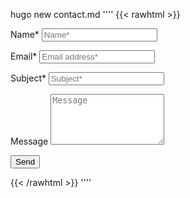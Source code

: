 hugo new contact.md
''''
{{< rawhtml >}}
<link rel="stylesheet" href="/assets/css/form.css">
<form action="https://docs.google.com/forms/d/e/<formID/formResponse" method="post" target="hidden_iframe" onsubmit="submitted=true">
  <label>Name*</label>
        <input type="text" placeholder="Name*" class="form-input" name="entry.719211028" required>

  <label>Email*</label>
        <input type="email" placeholder="Email address*" class="form-input" name="entry.1119409224" required>

   <label>Subject*</label>
        <input type="text" placeholder="Subject*" class="form-input" name="entry.1043109960" required>

   <label>Message</label>
        <textarea rows="5" placeholder="Message" class="form-input" name="entry.1348223678" ></textarea>

   <button type="submit">Send</button>
</form>
{{< /rawhtml >}}
''''
